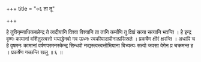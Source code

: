 +++
title = "०६ ता तू"

+++

हे तुविनृम्णाधिकबलेन्द्र ते त्वदीयानि विश्वा विश्वानि ता तानि कर्माणि तु क्षिप्रं सत्या सत्यानि भवन्ति । हे इन्द्र वृष्णः कामानां वर्शितुस्त्वत्तो भयाद्धेनवो गव ऊध्नः स्वकीयादापीनात्प्रसिस्रते । प्रकर्षेण क्षीरं क्षरन्ति । अधापि च हे वृषमनः कामानां वर्षणपरमनस्केन्द्र सिन्धवो नद्यस्त्वत्त्वत्तोभियाना बिभ्यत्यः सत्यो जवसा वेगेन प्र चक्रमन्त ह । प्रकर्षेण गच्छन्ति खलु ॥ ६ ॥